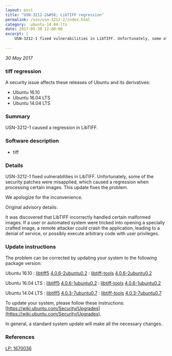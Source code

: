 ```yaml
---
layout: post
title: "USN-3212-2&#58; LibTIFF regression"
permalink: /usn/usn-3212-2/index.html
category:  ubuntu-14.04-lts
date: 2017-05-30 12:00:00
excerpt: |
    USN-3212-1 fixed vulnerabilities in LibTIFF. Unfortunately, some of the security patches were misapplied, which caused a regression when processing certain images. This update fixes the problem.
    
--- 
```

 
 

*30 May 2017*

### tiff regression

A security issue affects these releases of Ubuntu and its derivatives:

* Ubuntu 16.10
* Ubuntu 16.04 LTS
* Ubuntu 14.04 LTS

### Summary

USN-3212-1 caused a regression in LibTIFF. 

### Software description

* tiff 

### Details

USN-3212-1 fixed vulnerabilities in LibTIFF. Unfortunately, some of the security patches were misapplied, which caused a regression when processing certain images. This update fixes the problem.

We apologize for the inconvenience.

Original advisory details:

 It was discovered that LibTIFF incorrectly handled certain malformed images. If a user or automated system were tricked into opening a specially crafted image, a remote attacker could crash the application, leading to a denial of service, or possibly execute arbitrary code with user privileges. 

### Update instructions

The problem can be corrected by updating your system to the following package version:

Ubuntu 16.10
 : [libtiff5](https://launchpad.net/ubuntu/+source/tiff) <span> [4.0.6-2ubuntu0.2](https://launchpad.net/ubuntu/+source/tiff/4.0.6-2ubuntu0.2) </span> 
 : [libtiff-tools](https://launchpad.net/ubuntu/+source/tiff) <span> [4.0.6-2ubuntu0.2](https://launchpad.net/ubuntu/+source/tiff/4.0.6-2ubuntu0.2) </span> 

Ubuntu 16.04 LTS
 : [libtiff5](https://launchpad.net/ubuntu/+source/tiff) <span> [4.0.6-1ubuntu0.2](https://launchpad.net/ubuntu/+source/tiff/4.0.6-1ubuntu0.2) </span> 
 : [libtiff-tools](https://launchpad.net/ubuntu/+source/tiff) <span> [4.0.6-1ubuntu0.2](https://launchpad.net/ubuntu/+source/tiff/4.0.6-1ubuntu0.2) </span> 

Ubuntu 14.04 LTS
 : [libtiff5](https://launchpad.net/ubuntu/+source/tiff) <span> [4.0.3-7ubuntu0.7](https://launchpad.net/ubuntu/+source/tiff/4.0.3-7ubuntu0.7) </span> 
 : [libtiff-tools](https://launchpad.net/ubuntu/+source/tiff) <span> [4.0.3-7ubuntu0.7](https://launchpad.net/ubuntu/+source/tiff/4.0.3-7ubuntu0.7) </span> 

To update your system, please follow these instructions: [https://wiki.ubuntu.com/Security/Upgrades](https://wiki.ubuntu.com/Security/Upgrades).

In general, a standard system update will make all the necessary changes. 

### References

 
 [LP: 1670036](https://launchpad.net/bugs/1670036)
 

